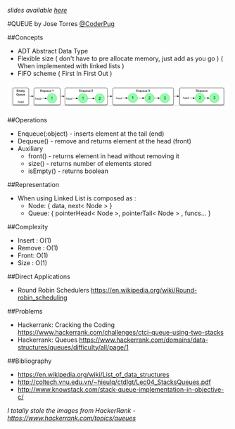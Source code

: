 
_slides available [here](http://htmlpreview.github.io/?https://github.com/Big-O-Lima/Data-Structures/blob/master/Source/Slides/Queue.html)_

#QUEUE
by Jose Torres [@CoderPug](http://www.github.com/coderpug)

##Concepts
- ADT Abstract Data Type
- Flexible size ( don't have to pre allocate memory, just add as you go ) ( When implemented with linked lists ) 
- FIFO scheme ( First In First Out )

![image](Source/Images/queue-01.png)

##Operations
- Enqueue(:object) - inserts element at the tail (end)
- Dequeue() - remove and returns element at the head (front)
- Auxiliary 
  - front() - returns element in head without removing it
  - size() - returns number of elements stored
  - isEmpty() - returns boolean

##Representation
- When using Linked List is composed as :
  - Node: { data, next< Node > }
  - Queue: { pointerHead< Node >, pointerTail< Node > , funcs... }

##Complexity
- Insert : O(1)
- Remove : O(1)
- Front: O(1)
- Size : O(1)

##Direct Applications
- Round Robin Schedulers <https://en.wikipedia.org/wiki/Round-robin_scheduling>

##Problems

- Hackerrank: Cracking the Coding <https://www.hackerrank.com/challenges/ctci-queue-using-two-stacks>
- Hackerrank: Queues <https://www.hackerrank.com/domains/data-structures/queues/difficulty/all/page/1>

##Bibliography

- <https://en.wikipedia.org/wiki/List_of_data_structures>
- <http://coltech.vnu.edu.vn/~hieulq/ctdlgt/Lec04_StacksQueues.pdf>
- <http://www.knowstack.com/stack-queue-implementation-in-objective-c/>

*I totally stole the images from HackerRank - <https://www.hackerrank.com/topics/queues>*

